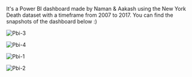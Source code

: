 It's a Power BI dashboard made by Naman & Aakash using the New York Death dataset with a timeframe from 2007 to 2017.
You can find the snapshots of the dashboard below :)

![Pbi-3](https://user-images.githubusercontent.com/75193364/131440264-c7c57905-7429-4465-bb4d-3898bceb0e04.jpg)

![Pbi-4](https://user-images.githubusercontent.com/75193364/131440269-db75ba46-7913-43c2-bfe1-06aec61a7b80.jpg)

![Pbi-1](https://user-images.githubusercontent.com/75193364/131440271-2656bef3-abc5-48da-a803-657dcde991c4.jpg)

![Pbi-2](https://user-images.githubusercontent.com/75193364/131440273-f8561157-8efd-448a-8201-589343cfbe1a.jpg)

